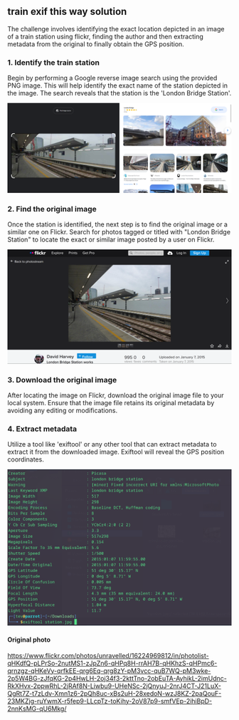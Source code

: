 ## train exif this way solution
The challenge involves identifying the exact location depicted in an image of a train station using flickr, finding the author and then extracting metadata from the original to finally obtain the GPS position.

### 1. Identify the train station
Begin by performing a Google reverse image search using the provided PNG image. This will help identify the exact name of the station depicted in the image. The search reveals that the station is the 'London Bridge Station'.

![dorking](dorking.png)

### 2. Find the original image  
Once the station is identified, the next step is to find the original image or a similar one on Flickr. Search for photos tagged or titled with "London Bridge Station" to locate the exact or similar image posted by a user on Flickr.

![flickr](flickr.png)

### 3. Download the original image  
After locating the image on Flickr, download the original image file to your local system. Ensure that the image file retains its original metadata by avoiding any editing or modifications.

### 4. Extract metadata  
Utilize a tool like 'exiftool' or any other tool that can extract metadata to extract it from the downloaded image. Exiftool will reveal the GPS position coordinates.

![metadata](metadata.png)

#### Original photo
https://www.flickr.com/photos/unravelled/16224969812/in/photolist-qHKdfQ-pLPrSo-2nutMS1-zJpZn6-qHPq8H-rrAH7B-qHKhzS-qHPmc6-qrnzgz-qHKeVy-qrfkEE-qrg6Eq-qrg8zY-pM3vcc-quB7WQ-pM3wke-2p5W4BG-zJfqKG-2p4HwLH-2oj34f3-2kttTno-2obEuTA-AyhikL-2imUdnc-RkXHvx-2ppwRhL-2jRAf8N-Liwbu9-UHeNSc-2jQnyuJ-2nrJ4CT-J21LuX-QgRt7Z-t7zLdv-Xmn1z6-2pQh8uc-xBs2uH-28xedoN-wzJ8KZ-2paQouF-23MKZjg-ruYwmX-r5fep9-LLcpTz-toKihy-2oV87p9-smfVEp-2ihiBpD-2nnKsMG-qU6Mkg/



